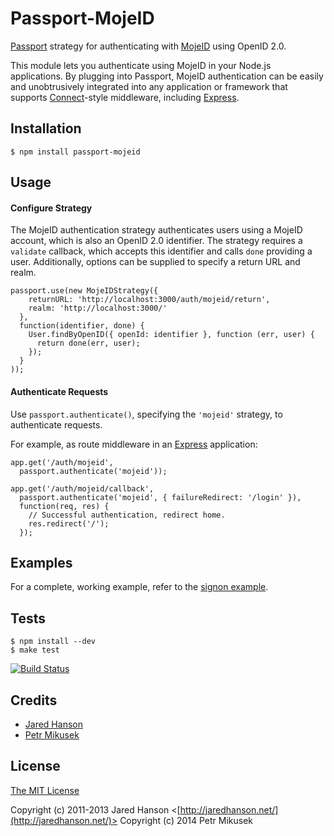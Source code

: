 # Passport-MojeID

[Passport](https://github.com/jaredhanson/passport) strategy for authenticating
with [MojeID](https://www.mojeid.cz/) using OpenID 2.0.

This module lets you authenticate using MojeID in your Node.js applications.
By plugging into Passport, MojeID authentication can be easily and
unobtrusively integrated into any application or framework that supports
[Connect](http://www.senchalabs.org/connect/)-style middleware, including
[Express](http://expressjs.com/).

## Installation

    $ npm install passport-mojeid

## Usage

#### Configure Strategy

The MojeID authentication strategy authenticates users using a MojeID account,
which is also an OpenID 2.0 identifier.  The strategy requires a `validate`
callback, which accepts this identifier and calls `done` providing a user.
Additionally, options can be supplied to specify a return URL and realm.

    passport.use(new MojeIDStrategy({
        returnURL: 'http://localhost:3000/auth/mojeid/return',
        realm: 'http://localhost:3000/'
      },
      function(identifier, done) {
        User.findByOpenID({ openId: identifier }, function (err, user) {
          return done(err, user);
        });
      }
    ));

#### Authenticate Requests

Use `passport.authenticate()`, specifying the `'mojeid'` strategy, to
authenticate requests.

For example, as route middleware in an [Express](http://expressjs.com/)
application:

    app.get('/auth/mojeid',
      passport.authenticate('mojeid'));

    app.get('/auth/mojeid/callback',
      passport.authenticate('mojeid', { failureRedirect: '/login' }),
      function(req, res) {
        // Successful authentication, redirect home.
        res.redirect('/');
      });

## Examples

For a complete, working example, refer to the [signon example](https://github.com/xmikus01/passport-mojeid/tree/master/examples/signon).

## Tests

    $ npm install --dev
    $ make test

[![Build Status](https://secure.travis-ci.org/xmikus01/passport-mojeid.png)](http://travis-ci.org/xmikus01/passport-mojeid)

## Credits

  - [Jared Hanson](http://github.com/jaredhanson)
  - [Petr Mikusek](http://github.com/xmikus01)

## License

[The MIT License](http://opensource.org/licenses/MIT)

Copyright (c) 2011-2013 Jared Hanson <[http://jaredhanson.net/](http://jaredhanson.net/)>
Copyright (c) 2014 Petr Mikusek